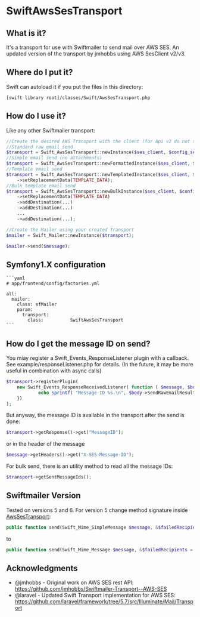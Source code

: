 # SwiftAwsSesTransport

## What is it?
It's a transport for use with Swiftmailer to send mail over AWS SES.
An updated version of the transport by jmhobbs using AWS SesClient v2/v3.

## Where do I put it?
[comment]: < The best way to use it is through [composer](https://getcomposer.org/). >

[comment]: <    $ composer require francescogabbrielli/swiftmailer-aws-ses-transport>

[comment]: < Which will bring in Swiftmailer if you don't already have it installed. >
[comment]: < Otherwise >
Swift can autoload it if you put the files in this directory:

    [swift library root]/classes/Swift/AwsSesTransport.php

## How do I use it?

Like any other Swiftmailer transport:
```php
//Create the desired AWS Transport with the client (for Api v2 do not specify $config_set)
//Standard raw email send
$transport = Swift_AwsSesTransport::newInstance($ses_client, $config_set);
//Simple email send (no attachments)
$transport = Swift_AwsSesTransport::newFormattedInstance($ses_client, $template, $config_set);
//Template email send
$transport = Swift_AwsSesTransport::newTemplatedInstance($ses_client, $template, $config_set)
    ->setReplacementData(TEMPLATE_DATA);
//Bulk template email send 
$transport = Swift_AwsSesTransport::newBulkInstance($ses_client, $config_set, $template)
    ->setReplacementData(TEMPLATE_DATA)
    ->addDestination(...)
    ->addDestination(...)
    ...
    ->addDestination(...);

//Create the Mailer using your created Transport
$mailer = Swift_Mailer::newInstance($transport);

$mailer->send($message);
```

## Symfony1.X configuration

    ```yaml
    # app/frontend/config/factories.yml

    all:
      mailer:
        class: sfMailer
        param:
          transport:
            class:          SwiftAwsSesTransport
    ```

## How do I get the message ID on send?

You miay register a Swift_Events_ResponseListener plugin with a callback.  
See example/responseListener.php for details. 
(In the future, it may be more useful in combination with async calls)
```php
$transport->registerPlugin(
    new Swift_Events_ResponseReceivedListener( function ( $message, $body ) {
            echo sprintf( "Message-ID %s.\n", $body->SendRawEmailResult->MessageId );
    })
);
```

But anyway, the message ID is available in the transport after the send is done:
```php
$transport->getResponse()->get("MessageID");
```
or in the header of the message
```php
$message->getHeaders()->get("X-SES-Message-ID");
```

For bulk send, there is an utility method to read all the message IDs:
```php
$transport->getSentMessageIds();
```

## Swiftmailer Version

Tested on versions 5 and 6. For version 5 change method signature inside [AwsSesTransport](classes/Swift/AwsSesTransport.php):
```php
public function send(Swift_Mime_SimpleMessage $message, &$failedRecipients = null) 
```
to
```php
public function send(Swift_Mime_Message $message, &$failedRecipients = null) 
```

## Acknowledgments
* @jmhobbs - Original work on AWS SES rest API: https://github.com/jmhobbs/Swiftmailer-Transport--AWS-SES
* @laravel - Updated Swift Transport implementation for AWS SES: https://github.com/laravel/framework/tree/5.7/src/Illuminate/Mail/Transport
